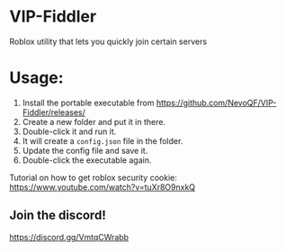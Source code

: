 # VIP-Fiddler
Roblox utility that lets you quickly join certain servers

# Usage:
1. Install the portable executable from https://github.com/NevoQF/VIP-Fiddler/releases/
2. Create a new folder and put it in there.
3. Double-click it and run it.
4. It will create a `config.json` file in the folder.
5. Update the config file and save it.
6. Double-click the executable again.

Tutorial on how to get roblox security cookie: https://www.youtube.com/watch?v=tuXr8O9nxkQ

## Join the discord!
https://discord.gg/VmtqCWrabb
